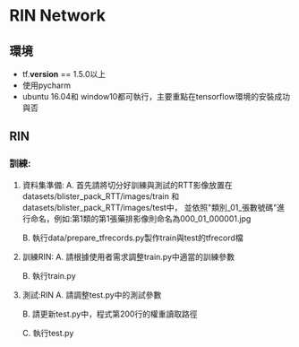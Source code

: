 # RIN Network
## 環境
* tf.__version__ == 1.5.0以上
* 使用pycharm
* ubuntu 16.04和 window10都可執行，主要重點在tensorflow環境的安裝成功與否
## RIN
### 訓練:
1. 資料集準備:
   A. 首先請將切分好訓練與測試的RTT影像放置在datasets/blister_pack_RTT/images/train 和 datasets/blister_pack_RTT/images/test中，
   並依照"類別_01_張數號碼"進行命名，例如:第1類的第1張藥排影像則命名為000_01_000001.jpg
   
   B. 執行data/prepare_tfrecords.py製作train與test的tfrecord檔

2. 訓練RIN:
   A. 請根據使用者需求調整train.py中適當的訓練參數
   
   B. 執行train.py


3. 測試:RIN
   A. 請調整test.py中的測試參數
   
   B. 請更新test.py中，程式第200行的權重讀取路徑
   
   C. 執行test.py
